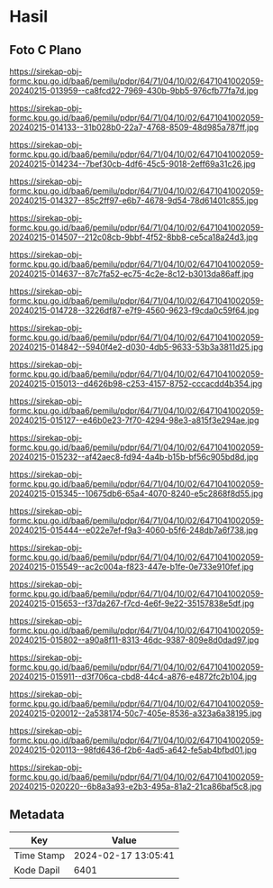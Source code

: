 # Hasil

## Foto C Plano

https://sirekap-obj-formc.kpu.go.id/baa6/pemilu/pdpr/64/71/04/10/02/6471041002059-20240215-013959--ca8fcd22-7969-430b-9bb5-976cfb77fa7d.jpg

https://sirekap-obj-formc.kpu.go.id/baa6/pemilu/pdpr/64/71/04/10/02/6471041002059-20240215-014133--31b028b0-22a7-4768-8509-48d985a787ff.jpg

https://sirekap-obj-formc.kpu.go.id/baa6/pemilu/pdpr/64/71/04/10/02/6471041002059-20240215-014234--7bef30cb-4df6-45c5-9018-2eff69a31c26.jpg

https://sirekap-obj-formc.kpu.go.id/baa6/pemilu/pdpr/64/71/04/10/02/6471041002059-20240215-014327--85c2ff97-e6b7-4678-9d54-78d61401c855.jpg

https://sirekap-obj-formc.kpu.go.id/baa6/pemilu/pdpr/64/71/04/10/02/6471041002059-20240215-014507--212c08cb-9bbf-4f52-8bb8-ce5ca18a24d3.jpg

https://sirekap-obj-formc.kpu.go.id/baa6/pemilu/pdpr/64/71/04/10/02/6471041002059-20240215-014637--87c7fa52-ec75-4c2e-8c12-b3013da86aff.jpg

https://sirekap-obj-formc.kpu.go.id/baa6/pemilu/pdpr/64/71/04/10/02/6471041002059-20240215-014728--3226df87-e7f9-4560-9623-f9cda0c59f64.jpg

https://sirekap-obj-formc.kpu.go.id/baa6/pemilu/pdpr/64/71/04/10/02/6471041002059-20240215-014842--5940f4e2-d030-4db5-9633-53b3a3811d25.jpg

https://sirekap-obj-formc.kpu.go.id/baa6/pemilu/pdpr/64/71/04/10/02/6471041002059-20240215-015013--d4626b98-c253-4157-8752-cccacdd4b354.jpg

https://sirekap-obj-formc.kpu.go.id/baa6/pemilu/pdpr/64/71/04/10/02/6471041002059-20240215-015127--e46b0e23-7f70-4294-98e3-a815f3e294ae.jpg

https://sirekap-obj-formc.kpu.go.id/baa6/pemilu/pdpr/64/71/04/10/02/6471041002059-20240215-015232--af42aec8-fd94-4a4b-b15b-bf56c905bd8d.jpg

https://sirekap-obj-formc.kpu.go.id/baa6/pemilu/pdpr/64/71/04/10/02/6471041002059-20240215-015345--10675db6-65a4-4070-8240-e5c2868f8d55.jpg

https://sirekap-obj-formc.kpu.go.id/baa6/pemilu/pdpr/64/71/04/10/02/6471041002059-20240215-015444--e022e7ef-f9a3-4060-b5f6-248db7a6f738.jpg

https://sirekap-obj-formc.kpu.go.id/baa6/pemilu/pdpr/64/71/04/10/02/6471041002059-20240215-015549--ac2c004a-f823-447e-b1fe-0e733e910fef.jpg

https://sirekap-obj-formc.kpu.go.id/baa6/pemilu/pdpr/64/71/04/10/02/6471041002059-20240215-015653--f37da267-f7cd-4e6f-9e22-35157838e5df.jpg

https://sirekap-obj-formc.kpu.go.id/baa6/pemilu/pdpr/64/71/04/10/02/6471041002059-20240215-015802--a90a8f11-8313-46dc-9387-809e8d0dad97.jpg

https://sirekap-obj-formc.kpu.go.id/baa6/pemilu/pdpr/64/71/04/10/02/6471041002059-20240215-015911--d3f706ca-cbd8-44c4-a876-e4872fc2b104.jpg

https://sirekap-obj-formc.kpu.go.id/baa6/pemilu/pdpr/64/71/04/10/02/6471041002059-20240215-020012--2a538174-50c7-405e-8536-a323a6a38195.jpg

https://sirekap-obj-formc.kpu.go.id/baa6/pemilu/pdpr/64/71/04/10/02/6471041002059-20240215-020113--98fd6436-f2b6-4ad5-a642-fe5ab4bfbd01.jpg

https://sirekap-obj-formc.kpu.go.id/baa6/pemilu/pdpr/64/71/04/10/02/6471041002059-20240215-020220--6b8a3a93-e2b3-495a-81a2-21ca86baf5c8.jpg


## Metadata

| Key        | Value               |
| ---------- | ------------------- |
| Time Stamp | 2024-02-17 13:05:41 |
| Kode Dapil | 6401                |



